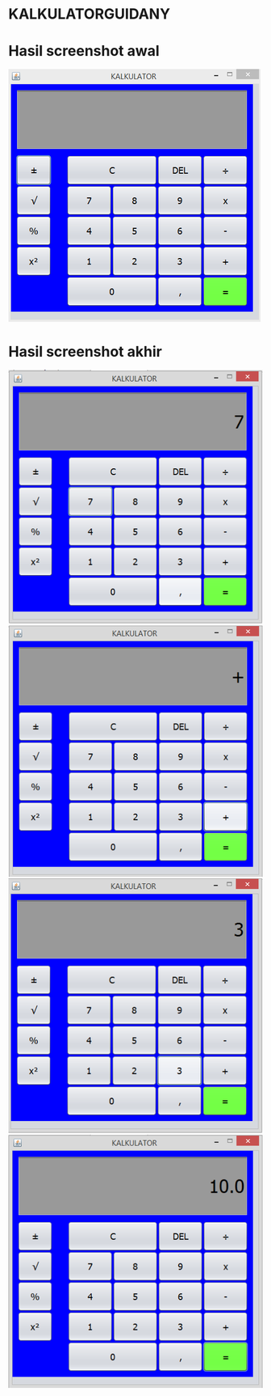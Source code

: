 # KALKULATORGUIDANY
# Hasil screenshot awal
![alt text](https://github.com/Danyirgi/KALKULATORGUIDANY/blob/master/Screenshot%20(80).png?raw=true)

# Hasil screenshot akhir

![alt text](https://github.com/Danyirgi/KALKULATORGUIDANY/blob/master/Screenshot%20(76).png?raw=true)
![alt text](https://github.com/Danyirgi/KALKULATORGUIDANY/blob/master/Screenshot%20(77).png?raw=true)
![alt text](https://github.com/Danyirgi/KALKULATORGUIDANY/blob/master/Screenshot%20(78).png?raw=true)
![alt text](https://github.com/Danyirgi/KALKULATORGUIDANY/blob/master/Screenshot%20(79).png?raw=true)
